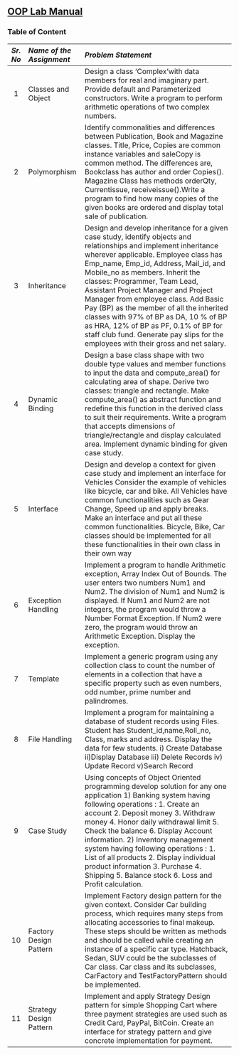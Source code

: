 ## [OOP Lab Manual](https://github.com/parthsali/SE_Labs/blob/master/OOP/OOP%20Lab%20Manual.pdf)

### Table of Content
| *Sr. No* | *Name of the Assignment* | *Problem Statement* |
| :---: | :--- | :---|
| 1 | Classes and Object | Design a class ‘Complex’with data members for real and imaginary part. Provide default and Parameterized constructors. Write a program to perform arithmetic operations of two complex numbers.|
| 2 | Polymorphism | Identify commonalities and differences between Publication, Book and Magazine classes. Title, Price, Copies are common instance variables and saleCopy is common method. The differences are, Bookclass has author and order Copies(). Magazine Class has methods orderQty, Currentissue, receiveissue().Write a program to find how many copies of the given books are ordered and display total sale of publication. |
| 3 | Inheritance | Design and develop inheritance for a given case study, identify objects and relationships and implement inheritance wherever applicable. Employee class has Emp_name, Emp_id, Address, Mail_id, and Mobile_no as members. Inherit the classes: Programmer, Team Lead, Assistant Project Manager and Project Manager from employee class. Add Basic Pay (BP) as the member of all the inherited classes with 97% of BP as DA, 10 % of BP as HRA, 12% of BP as PF, 0.1% of BP for staff club fund. Generate pay slips for the employees with their gross and net salary.|
| 4 | Dynamic Binding | Design a base class shape with two double type values and member functions to input the data and compute_area() for calculating area of shape. Derive two classes: triangle and rectangle. Make compute_area() as abstract function and redefine this function in the derived class to suit their requirements. Write a program that accepts dimensions of triangle/rectangle and display calculated area. Implement dynamic binding for given case study. |
| 5 | Interface | Design and develop a context for given case study and implement an interface for Vehicles Consider the example of vehicles like bicycle, car and bike. All Vehicles have common functionalities such as Gear Change, Speed up and apply breaks. Make an interface and put all these common functionalities. Bicycle, Bike, Car classes should be implemented for all these functionalities in their own class in their own way |
| 6 | Exception Handling | Implement a program to handle Arithmetic exception, Array Index Out of Bounds. The user enters two numbers Num1 and Num2. The division of Num1 and Num2 is displayed. If Num1 and Num2 are not integers, the program would throw a Number Format Exception. If Num2 were zero, the program would throw an Arithmetic Exception. Display the exception. |
| 7 | Template |  Implement a generic program using any collection class to count the number of elements in a collection that have a specific property such as even numbers, odd number, prime number and palindromes.|
| 8 | File Handling | Implement a program for maintaining a database of student records using Files. Student has Student_id,name,Roll_no, Class, marks and address. Display the data for few students. i) Create Database ii)Display Database iii) Delete Records iv) Update Record v)Search Record |
| 9 | Case Study | Using concepts of Object Oriented programming develop solution for any one application 1) Banking system having following operations : 1. Create an account 2. Deposit money 3. Withdraw money 4. Honor daily withdrawal limit 5. Check the balance 6. Display Account information. 2) Inventory management system having following operations : 1. List of all products 2. Display individual product information 3. Purchase 4. Shipping 5. Balance stock 6. Loss and Profit calculation. |
| 10 | Factory Design Pattern | Implement Factory design pattern for the given context. Consider Car building process, which requires many steps from allocating accessories to final makeup. These steps should be written as methods and should be called while creating an instance of a specific car type. Hatchback, Sedan, SUV could be the subclasses of Car class. Car class and its subclasses, CarFactory and TestFactoryPattern should be implemented. |
| 11 | Strategy Design Pattern | Implement and apply Strategy Design pattern for simple Shopping Cart where three payment strategies are used such as Credit Card, PayPal, BitCoin. Create an interface for strategy pattern and give concrete implementation for payment. |

